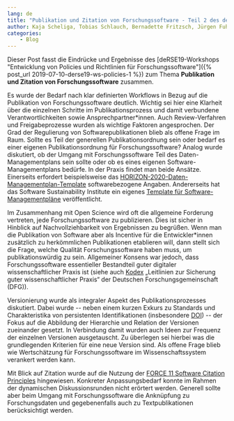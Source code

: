 ```yaml
---
lang: de
title: "Publikation und Zitation von Forschungssoftware - Teil 2 des deRSE19-Workshop-Rückblicks \"Entwicklung von Policies und Richtlinien für Forschungssoftware\""
author: Kaja Scheliga, Tobias Schlauch, Bernadette Fritzsch, Jürgen Fuhrmann
categories: 
    - Blog
---
```


Dieser Post fasst die Eindrücke und Ergebnisse des [deRSE19-Workshops "Entwicklung von Policies und Richtlinien für Forschungssoftware"]({% post_url 2019-07-10-derse19-ws-policies-1 %}) zum Thema **Publikation und Zitation von Forschungssoftware** zusammen.

Es wurde der Bedarf nach klar definierten Workflows in Bezug auf die Publikation von Forschungssoftware deutlich. Wichtig sei hier eine Klarheit über die einzelnen Schritte im Publikationsprozess und damit verbundene Verantwortlichkeiten sowie Ansprechpartner\*innen. Auch Review-Verfahren und Freigabeprozesse wurden als wichtige Faktoren angesprochen. Der Grad der Regulierung von Softwarepublikationen blieb als offene Frage im Raum. Sollte es Teil der generellen Publikationsordnung sein oder bedarf es einer eigenen Publikationsordnung für Forschungssoftware? Analog wurde diskutiert, ob der Umgang mit Forschungssoftware Teil des Daten-Managementplans sein sollte oder ob es eines eigenen Software-Managementplans bedürfe. In der Praxis findet man beide Ansätze. Einerseits erfordert beispielsweise das [HORIZON-2020-Daten-Managementplan-Template](http://ec.europa.eu/research/participants/docs/h2020-funding-guide/cross-cutting-issues/open-access-data-management/data-management_en.htm#A1-template) softwarebezogene Angaben. Andererseits hat das Software Sustainability Institute ein eigenes [Template für Software-Managementpläne](https://www.software.ac.uk/software-management-plans) veröffentlicht.

Im Zusammenhang mit Open Science wird oft die allgemeine Forderung vertreten, jede Forschungssoftware zu publizieren. Dies ist sicher in Hinblick auf Nachvollziehbarkeit von Ergebnissen zu begrüßen. Wenn man die Publikation von Software aber als Incentive für die Entwickler\*innen zusätzlich zu herkömmlichen Publikationen etablieren will, dann stellt sich die Frage, welche Qualität Forschungssoftware haben muss, um publikationswürdig zu sein. Allgemeiner Konsens war jedoch, dass Forschungssoftware essentieller Bestandteil guter digitaler wissenschaftlicher Praxis ist (siehe auch [Kodex](https://www.dfg.de/download/pdf/foerderung/rechtliche_rahmenbedingungen/gute_wissenschaftliche_praxis/kodex_gwp.pdf) „Leitlinien zur Sicherung guter wissenschaftlicher Praxis“ der Deutschen Forschungsgemeinschaft (DFG)).

Versionierung wurde als integraler Aspekt des Publikationsprozesses diskutiert. Dabei wurde -- neben einem kurzen Exkurs zu Standards und Charakteristika von persistenten Identifikationen (insbesondere [DOI](https://en.wikipedia.org/wiki/Digital_object_identifier)) -- der Fokus auf die Abbildung der Hierarchie und Relation der Versionen zueinander gesetzt. In Verbindung damit wurden auch Ideen zur Frequenz der einzelnen Versionen ausgetauscht. Zu überlegen sei hierbei was die grundlegenden Kriterien für eine neue Version sind. Als offene Frage blieb wie Wertschätzung für Forschungssoftware im Wissenschaftssystem verankert werden kann.

Mit Blick auf Zitation wurde auf die Nutzung der [FORCE 11 Software Citation Principles](https://www.force11.org/software-citation-principles) hingewiesen. Konkreter Anpassungsbedarf konnte im Rahmen der dynamischen Diskussionsrunden nicht erörtert werden. Generell sollte aber beim Umgang mit Forschungssoftware die Anknüpfung zu Forschungsdaten und gegebenenfalls auch zu Textpublikationen berücksichtigt werden.
